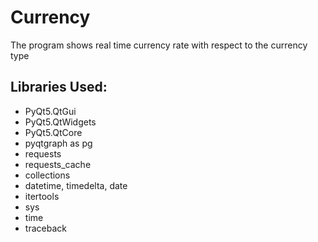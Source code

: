 # Currency
The program shows real time currency rate with respect to the currency type

## Libraries Used:
- PyQt5.QtGui
- PyQt5.QtWidgets
- PyQt5.QtCore
- pyqtgraph as pg
- requests
- requests_cache
- collections
- datetime, timedelta, date
- itertools
- sys
- time
- traceback

